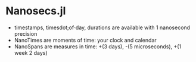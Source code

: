 # Nanosecs.jl
- timestamps, timesdot;of&sdot;day, durations are available with 1 nanosecond precision
- NanoTimes are moments of time: your clock and calendar
- NanoSpans are measures in time: +(3 days), -(5 microseconds), +(1 week 2 days)
